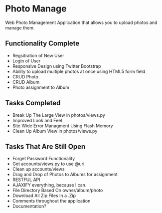 Photo Manage
===========

Web Photo Management Application that allows you to upload photos and manage them.


Functionality Complete
--------

* Regsitration of New User
* Login of User
* Responsive Design using Twitter Bootstrap
* Ability to upload multiple photos at once using HTML5 form field
* CRUD Photo
* CRUD Album
* Photo assignment to Album

Tasks Completed
--------
* Break Up The Large View in photos/views.py
* Improved Look and Feel
* Site Wide Error Managment Using Flash Memory
* Clean Up Album View in photos/views.py

Tasks That Are Still Open
--------

* Forget Password Functionality
* Get accounts/views.py to use @uri
* Clean up accounts/views
* Drag and Drop of Photos to Albums for assignment
* RESTFUL API
* AJAXIFY everything, because I can.
* File Directory Based On owner/album/photo
* Download All Zip Files In a .Zip
* Comments throughout the application
* Documentation?
